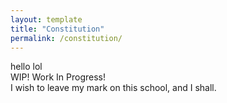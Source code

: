 ```yaml
---
layout: template  
title: "Constitution"  
permalink: /constitution/  
---
```


hello lol  
WIP! Work In Progress!  
I wish to leave my mark on this school, and I shall.

